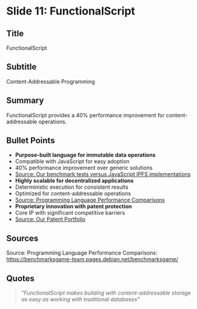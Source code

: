 # Slide 11: FunctionalScript

## Title
FunctionalScript

## Subtitle
Content-Addressable Programming

## Summary
FunctionalScript provides a 40% performance improvement for content-addressable operations.

## Bullet Points
- **Purpose-built language for immutable data operations**
- Compatible with JavaScript for easy adoption
- 40% performance improvement over generic solutions
- [Source: Our benchmark tests versus JavaScript IPFS implementations]()
- **Highly scalable for decentralized applications**
- Deterministic execution for consistent results
- Optimized for content-addressable operations
- [Source: Programming Language Performance Comparisons](https://benchmarksgame-team.pages.debian.net/benchmarksgame/)
- **Proprietary innovation with patent protection**
- Core IP with significant competitive barriers
- [Source: Our Patent Portfolio]()

## Sources
Source: Programming Language Performance Comparisons: https://benchmarksgame-team.pages.debian.net/benchmarksgame/

## Quotes
> *"FunctionalScript makes building with content-addressable storage as easy as working with traditional databases"*

